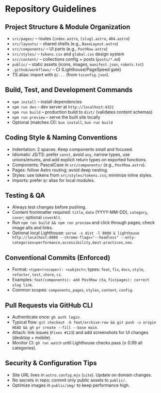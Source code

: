 # Repository Guidelines

## Project Structure & Module Organization
- `src/pages/` – routes (`index.astro`, `[slug].astro`, `404.astro`)
- `src/layouts/` – shared shells (e.g., `BaseLayout.astro`)
- `src/components/` – UI parts (e.g., `PostRow.astro`)
- `src/styles/` – `tokens.css` and `global.css` design system
- `src/content/` – collections config + posts (`posts/*.md`)
- `public/` – static assets (icons, images, `manifest.json`, `robots.txt`)
- `.github/workflows/` – CI (Lighthouse/PageSpeed gate)
- TS alias: import with `@/...` (from `tsconfig.json`).

## Build, Test, and Development Commands
- `npm install` – install dependencies
- `npm run dev` – dev server at `http://localhost:4321`
- `npm run build` – production build to `dist/` (validates content schemas)
- `npm run preview` – serve the built site locally
- Optional (matches CI): `bun install`, `bun run build`

## Coding Style & Naming Conventions
- Indentation: 2 spaces. Keep components small and focused.
- Idiomatic JS/TS: prefer `const`, avoid `any`, narrow types, use unions/enums, and add explicit return types on exported functions.
- Components: PascalCase in `src/components/` (e.g., `PostRow.astro`).
- Pages: follow Astro routing; avoid deep nesting.
- Styles: use tokens from `src/styles/tokens.css`; minimize inline styles.
- Imports: prefer `@/` alias for local modules.

## Testing & QA
- Always test changes before pushing.
- Content frontmatter required: `title`, `date` (YYYY-MM-DD), `category`, `cover`; optional `coverAlt`.
- Run `npm run build && npm run preview` and click through pages; check image alts and links.
- Optional local Lighthouse: `serve -s dist -l 8080 & lighthouse http://localhost:8080 --chrome-flags="--headless" --only-categories=performance,accessibility,best-practices,seo`.

## Conventional Commits (Enforced)
- Format: `<type>(<scope>): <subject>`; types: `feat`, `fix`, `docs`, `style`, `refactor`, `test`, `chore`, `ci`.
- Examples: `feat(components): add PostRow cta`, `fix(pages): correct slug link`.
- Common scopes: `components`, `pages`, `styles`, `content`, `config`.

## Pull Requests via GitHub CLI
- Authenticate once: `gh auth login`.
- Typical flow: `git checkout -b feat/archive-row && git push -u origin HEAD && gh pr create --fill --base main`.
- Attach: link issues (`Fixes #123`) and add screenshots for UI changes (desktop + mobile).
- Monitor CI: `gh run watch` until Lighthouse checks pass (≥ 0.99 all categories).

## Security & Configuration Tips
- Site URL lives in `astro.config.mjs` (`site`). Update on domain changes.
- No secrets in repo; commit only public assets to `public/`.
- Optimize images in `public/img/` to keep performance high.
